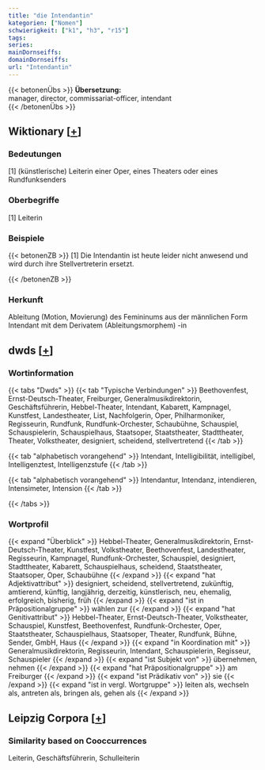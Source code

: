 ```yaml
---
title: "die Intendantin"
kategorien: ["Nomen"]
schwierigkeit: ["k1", "h3", "r15"]
tags:
series:
mainDornseiffs:
domainDornseiffs:
url: "Intendantin"
---
```


{{< betonenÜbs >}}
**Übersetzung:**  
manager, director, commissariat-officer, intendant  
{{< /betonenÜbs >}}

## Wiktionary [[+](https://de.wiktionary.org/wiki/Intendantin)]

### Bedeutungen
[1] (künstlerische) Leiterin einer Oper, eines Theaters oder eines Rundfunksenders  

### Oberbegriffe
[1] Leiterin  

### Beispiele
{{< betonenZB >}}
[1] Die Intendantin ist heute leider nicht anwesend und wird durch ihre Stellvertreterin ersetzt.  

{{< /betonenZB >}}
### Herkunft
Ableitung (Motion, Movierung) des Femininums aus der männlichen Form Intendant mit dem Derivatem (Ableitungsmorphem) -in  



## dwds [[+](https://www.dwds.de/wb/Intendantin)]

### Wortinformation
{{< tabs "Dwds" >}}
{{< tab "Typische Verbindungen" >}}
Beethovenfest, Ernst-Deutsch-Theater, Freiburger, Generalmusikdirektorin, Geschäftsführerin, Hebbel-Theater, Intendant, Kabarett, Kampnagel, Kunstfest, Landestheater, List, Nachfolgerin, Oper, Philharmoniker, Regisseurin, Rundfunk, Rundfunk-Orchester, Schaubühne, Schauspiel, Schauspielerin, Schauspielhaus, Staatsoper, Staatstheater, Stadttheater, Theater, Volkstheater, designiert, scheidend, stellvertretend
{{< /tab >}}

{{< tab "alphabetisch vorangehend" >}}
Intendant, Intelligibilität, intelligibel, Intelligenztest, Intelligenzstufe
{{< /tab >}}

{{< tab "alphabetisch vorangehend" >}}
Intendantur, Intendanz, intendieren, Intensimeter, Intension
{{< /tab >}}

{{< /tabs >}}

### Wortprofil
{{< expand "Überblick" >}} Hebbel-Theater, Generalmusikdirektorin, Ernst-Deutsch-Theater, Kunstfest, Volkstheater, Beethovenfest, Landestheater, Regisseurin, Kampnagel, Rundfunk-Orchester, Schauspiel, designiert, Stadttheater, Kabarett, Schauspielhaus, scheidend, Staatstheater, Staatsoper, Oper, Schaubühne {{< /expand >}}
{{< expand "hat Adjektivattribut" >}} designiert, scheidend, stellvertretend, zukünftig, amtierend, künftig, langjährig, derzeitig, künstlerisch, neu, ehemalig, erfolgreich, bisherig, früh {{< /expand >}}
{{< expand "ist in Präpositionalgruppe" >}} wählen zur {{< /expand >}}
{{< expand "hat Genitivattribut" >}} Hebbel-Theater, Ernst-Deutsch-Theater, Volkstheater, Schauspiel, Kunstfest, Beethovenfest, Rundfunk-Orchester, Oper, Staatstheater, Schauspielhaus, Staatsoper, Theater, Rundfunk, Bühne, Sender, GmbH, Haus {{< /expand >}}
{{< expand "in Koordination mit" >}} Generalmusikdirektorin, Regisseurin, Intendant, Schauspielerin, Regisseur, Schauspieler {{< /expand >}}
{{< expand "ist Subjekt von" >}} übernehmen, nehmen {{< /expand >}}
{{< expand "hat Präpositionalgruppe" >}} am Freiburger {{< /expand >}}
{{< expand "ist Prädikativ von" >}} sie {{< /expand >}}
{{< expand "ist in vergl. Wortgruppe" >}} leiten als, wechseln als, antreten als, bringen als, gehen als {{< /expand >}}

## Leipzig Corpora [[+](https://corpora.uni-leipzig.de/en/res?word=Intendantin&corpusId=deu_newscrawl-public_2018)]


### Similarity based on Cooccurrences
Leiterin, Geschäftsführerin, Schulleiterin

